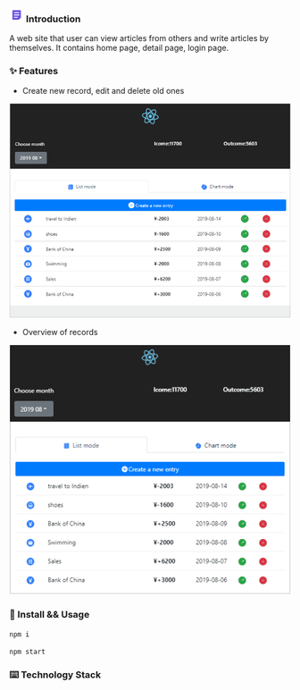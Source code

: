 ### ![image](https://github.com/liwang2019/lw-react/blob/master/resource/introduction.png) Introduction
A web site that user can view articles from others and write articles by themselves. It contains home page, detail page, login page.

### ✨ Features

- Create new record, edit and delete old ones

![image](https://github.com/liwang2019/lw-react/blob/master/lwaccount/public/gif/creatEditDelete.gif)

- Overview of records

![image](https://github.com/liwang2019/lw-react/blob/master/lwaccount/public/gif/overview.gif)

### 🔨 Install && Usage

`npm i`

`npm start`

### ⌨️ Technology Stack


